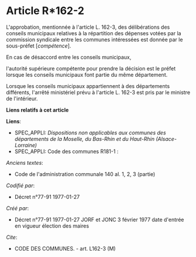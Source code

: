 # Article R*162-2

L'approbation, mentionnée à l'article L. 162-3, des délibérations des conseils municipaux relatives à la répartition des
dépenses votées par la commission syndicale entre les communes intéressées est donnée par le sous-préfet [*compétence*]. 

En cas de désaccord entre les conseils municipaux,

l'autorité supérieure compétente pour prendre la décision est le préfet lorsque les conseils municipaux font partie du même
département. 

Lorsque les conseils municipaux appartiennent à des départements différents, l'arrêté ministériel prévu à l'article L. 162-3
est pris par le ministre de l'intérieur.

**Liens relatifs à cet article**

**Liens**:

  - SPEC_APPLI: *Dispositions non applicables aux communes des départements de la Moselle, du Bas-Rhin et du Haut-Rhin (Alsace-Lorraine)*
  - SPEC_APPLI: Code des communes R181-1 :

_Anciens textes_:

  - Code de l'administration communale 140 al. 1, 2, 3 (partie)

_Codifié par_:

  - Décret n°77-91 1977-01-27

_Créé par_:

  - Décret n°77-91 1977-01-27 JORF et JONC 3 février 1977 date d'entrée en vigueur élection des maires

_Cite_:

  - CODE DES COMMUNES. - art. L162-3 (M)
